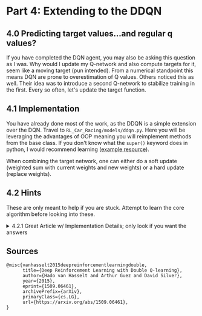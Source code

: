# Part 4: Extending to the DDQN

## 4.0 Predicting target values...and regular q values?
If you have completed the DQN agent, you may also be asking this question as I was. Why would I update my Q-network and also compute targets for it, seem like a moving target (pun intended). From a numerical standpoint this means DQN are prone to overestimation of Q values. Others noticed this as well. Their idea was to introduce a second Q-network to stabilize training in the first. Every so often, let's update the target function. 

## 4.1 Implementation
You have already done most of the work, as the DDQN is a simple extension over the DQN. Travel to `RL_Car_Racing/models/ddqn.py`. Here you will be leveraging the advantages of OOP meaning you will reimplement methods from the base class. If you don't know what the `super()` keyword does in python, I would recommend learning ([example resource](https://www.geeksforgeeks.org/python-super/)). 

When combining the target network, one can either do a soft update (weighted sum with current weights and new weights) or a hard update (replace weights). 

## 4.2 Hints
These are only meant to help if you are stuck. Attempt to learn the core algorithm before looking into these. 

<details>
<summary>4.2.1 Great Article w/ Implementation Details; only look if you want the answers</summary>

[Double Deep Q Networks
Tackling maximization bias in Deep Q-learning](https://towardsdatascience.com/double-deep-q-networks-905dd8325412)

</details>

## Sources

```
@misc{vanhasselt2015deepreinforcementlearningdouble,
      title={Deep Reinforcement Learning with Double Q-learning}, 
      author={Hado van Hasselt and Arthur Guez and David Silver},
      year={2015},
      eprint={1509.06461},
      archivePrefix={arXiv},
      primaryClass={cs.LG},
      url={https://arxiv.org/abs/1509.06461}, 
}
```
